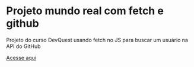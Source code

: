 # Projeto mundo real com fetch e github

Projeto do curso DevQuest usando fetch no JS para buscar um usuário na API do GitHub

[Acesse aqui](https://albertobtlima.github.io/DevQuest-projeto-mundo-real-com-fetch-e-github/)
